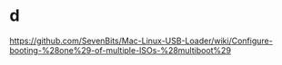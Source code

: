 # d

https://github.com/SevenBits/Mac-Linux-USB-Loader/wiki/Configure-booting-%28one%29-of-multiple-ISOs-%28multiboot%29
